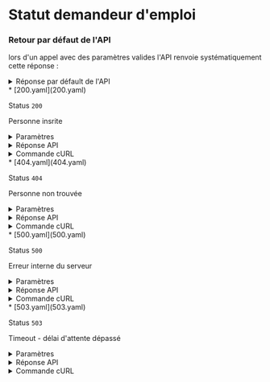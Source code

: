 # Statut demandeur d'emploi
### Retour par défaut de l'API
lors d'un appel avec des paramètres valides l'API renvoie systématiquement cette réponse :

  <details><summary>Réponse par défault de l'API</summary>
  <p>

  ```json
  {
    "identifiant": "martin.jacques",
    "civilite": "M.",
    "nom": "MARTIN",
    "nomUsage": null,
    "prenom": "JACQUES",
    "sexe": "Masculin",
    "dateNaissance": "1995-02-02",
    "codeCertificationCNAV": "VC",
    "telephone": 108756471,
    "telephone2": null,
    "email": "martin.jacques@france.fr",
    "adresse": {
      "codePostal": 75001,
      "INSEECommune": 75101,
      "localite": "75001 Paris",
      "ligneVoie": "21 RUE DES MARMOTS",
      "ligneComplementDestinaire": null,
      "ligneComplementAdresse": null,
      "ligneComplementDistribution": null,
      "ligneNom": "MARTIN"
    },
    "dateInscription": "2021-01-07",
    "dateCessationInscription": "2023-03-12",
    "codeCategorieInscription": 1,
    "libelleCategorieInscription": "PERSONNE SANS EMPLOI DISPONIBLE DUREE INDETERMINEE PLEIN TPS"
  }
  ```

  </p>
  </details>
* [200.yaml](200.yaml)

  Status `200`

  Personne insrite

  <details><summary>Paramètres</summary>
  <p>

  ```json
  {
    "identifiant": "default"
  }
  ```

  </p>
  </details>

  <details><summary>Réponse API</summary>
  <p>

  ```json
  {
    "identifiant": "default",
    "civilite": "M.",
    "nom": "DUPONT",
    "nomUsage": null,
    "prenom": "JEAN",
    "sexe": "Masculin",
    "codeCertificationCNAV": "VC",
    "libelleCategorieInscription": "PERSONNE SANS EMPLOI DISPONIBLE DUREE INDETERMINEE PLEIN TPS",
    "email": "jean.dupont@france.fr",
    "telephone": "0636656565",
    "telephone2": null,
    "adresse": {
      "INSEECommune": "75107",
      "codePostal": "75007",
      "ligneComplementAdresse": null,
      "ligneComplementDestinataire": "APPARTEMENT 42",
      "ligneComplementDistribution": null,
      "ligneNom": "DUPONT",
      "ligneVoie": "42 RUE DE LA PAIX",
      "localite": "75001 PARIS"
    },
    "dateNaissance": "1990-01-01",
    "dateInscription": "2020-01-01",
    "dateCessationInscription": null,
    "codeCategorieInscription": 1
  }
  ```

  </p>
  </details>

  <details><summary>Commande cURL</summary>
  <p>

  ```bash
  curl -H "X-Api-Key: $token" \
    -G -d 'identifiant=default' \
    --url "https://staging.particulier.api.gouv.fr/api/v2/situations-pole-emploi"
  ```

  </p>
  </details>
* [404.yaml](404.yaml)

  Status `404`

  Personne non trouvée

  <details><summary>Paramètres</summary>
  <p>

  ```json
  {
    "identifiant": "not_found"
  }
  ```

  </p>
  </details>

  <details><summary>Réponse API</summary>
  <p>

  ```json
  {
    "error": "not_found",
    "reason": "Situation not found",
    "message": "Aucune situation Pôle Emploi n'a pu être trouvée avec les critères de recherche fournis"
  }
  ```

  </p>
  </details>

  <details><summary>Commande cURL</summary>
  <p>

  ```bash
  curl -H "X-Api-Key: $token" \
    -G -d 'identifiant=not_found' \
    --url "https://staging.particulier.api.gouv.fr/api/v2/situations-pole-emploi"
  ```

  </p>
  </details>
* [500.yaml](500.yaml)

  Status `500`

  Erreur interne du serveur

  <details><summary>Paramètres</summary>
  <p>

  ```json
  {
    "identifiant": "internal_error"
  }
  ```

  </p>
  </details>

  <details><summary>Réponse API</summary>
  <p>

  ```json
  {
    "error": "error",
    "reason": "Internal server error",
    "message": "Une erreur interne s'est produite, l'équipe a été prévenue."
  }
  ```

  </p>
  </details>

  <details><summary>Commande cURL</summary>
  <p>

  ```bash
  curl -H "X-Api-Key: $token" \
    -G -d 'identifiant=internal_error' \
    --url "https://staging.particulier.api.gouv.fr/api/v2/situations-pole-emploi"
  ```

  </p>
  </details>
* [503.yaml](503.yaml)

  Status `503`

  Timeout - délai d'attente dépassé

  <details><summary>Paramètres</summary>
  <p>

  ```json
  {
    "identifiant": "timeout"
  }
  ```

  </p>
  </details>

  <details><summary>Réponse API</summary>
  <p>

  ```json
  {
    "error": "network_error",
    "reason": "timeout of 10000 ms exceeded",
    "message": "Une erreur est survenue lors de l'appel au fournisseur de donnée"
  }
  ```

  </p>
  </details>

  <details><summary>Commande cURL</summary>
  <p>

  ```bash
  curl -H "X-Api-Key: $token" \
    -G -d 'identifiant=timeout' \
    --url "https://staging.particulier.api.gouv.fr/api/v2/situations-pole-emploi"
  ```

  </p>
  </details>
